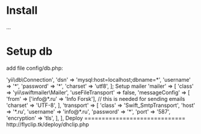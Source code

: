 Install
=============================
...

Setup db
=============================
add file config/db.php:
<?php

return [
    'class' => 'yii\db\Connection',
    'dsn' => 'mysql:host=localhost;dbname=*',
    'username' => '*',
    'password' => '*',
    'charset' => 'utf8',
];

Setup mailer
'mailer' => [
    'class' => 'yii\swiftmailer\Mailer',
    'useFileTransport' => false,
    'messageConfig' => [
        'from' => ['info@*.ru' => 'Info Forsk'], // this is needed for sending emails
        'charset' => 'UTF-8',
    ],
    'transport' => [
        'class' => 'Swift_SmtpTransport',
        'host' => '*.ru',
        'username' => 'info@*.ru',
        'password' => '*',
        'port' => '587',
        'encryption' => 'tls',
    ],
],


Deploy
=============================
http://flyclip.tk/deploy/dhclip.php
